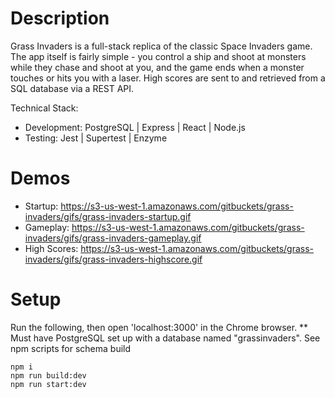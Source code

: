 # Description
Grass Invaders is a full-stack replica of the classic Space Invaders game. The app itself is fairly simple - you control a ship and shoot at monsters while they chase and shoot at you, and the game ends when a monster touches or hits you with a laser. High scores are sent to and retrieved from a SQL database via a REST API.

Technical Stack:
  - Development: PostgreSQL | Express | React | Node.js
  - Testing: Jest | Supertest | Enzyme

# Demos
- Startup: https://s3-us-west-1.amazonaws.com/gitbuckets/grass-invaders/gifs/grass-invaders-startup.gif
- Gameplay: https://s3-us-west-1.amazonaws.com/gitbuckets/grass-invaders/gifs/grass-invaders-gameplay.gif
- High Scores: https://s3-us-west-1.amazonaws.com/gitbuckets/grass-invaders/gifs/grass-invaders-highscore.gif

# Setup
Run the following, then open 'localhost:3000' in the Chrome browser.
** Must have PostgreSQL set up with a database named "grassinvaders". See npm scripts for schema build
  ```
  npm i
  npm run build:dev
  npm run start:dev
  ``` 
